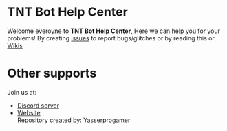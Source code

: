 # TNT Bot Help Center
Welcome everoyne to __**TNT Bot Help Center**__, Here we can help you for your problems! By creating [issues](https://github.com/yasserprogamer/TNTBot-HelpCenter/issues) to report bugs/glitches or by reading this or [Wikis](https://github.com/yasserprogamer/TNTBot-HelpCenter/wiki)

# Other supports
Join us at:
- [Discord server](https://yasserprogamer.000webhostapp.com/Discord)
- [Website](https://yasserprogamer.000webhostapp.com/)<br/>
Repository created by: Yasserprogamer
